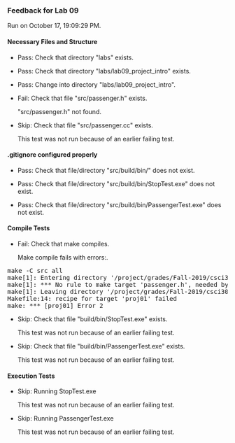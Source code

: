 ### Feedback for Lab 09

Run on October 17, 19:09:29 PM.


#### Necessary Files and Structure

+ Pass: Check that directory "labs" exists.

+ Pass: Check that directory "labs/lab09_project_intro" exists.

+ Pass: Change into directory "labs/lab09_project_intro".

+ Fail: Check that file "src/passenger.h" exists.

     "src/passenger.h" not found.

+ Skip: Check that file "src/passenger.cc" exists.

  This test was not run because of an earlier failing test.


#### .gitignore configured properly

+ Pass: Check that file/directory "src/build/bin/" does not exist.

+ Pass: Check that file/directory "src/build/bin/StopTest.exe" does not exist.

+ Pass: Check that file/directory "src/build/bin/PassengerTest.exe" does not exist.


#### Compile Tests

+ Fail: Check that make compiles.

    Make compile fails with errors:.
<pre>make -C src all
make[1]: Entering directory '/project/grades/Fall-2019/csci3081/student-repos/Lab_09_Feedback/repo-mamox017/labs/lab09_project_intro/src'
make[1]: *** No rule to make target 'passenger.h', needed by 'passenger.o'.  Stop.
make[1]: Leaving directory '/project/grades/Fall-2019/csci3081/student-repos/Lab_09_Feedback/repo-mamox017/labs/lab09_project_intro/src'
Makefile:14: recipe for target 'proj01' failed
make: *** [proj01] Error 2
</pre>



+ Skip: Check that file "build/bin/StopTest.exe" exists.

  This test was not run because of an earlier failing test.

+ Skip: Check that file "build/bin/PassengerTest.exe" exists.

  This test was not run because of an earlier failing test.


#### Execution Tests

+ Skip: Running StopTest.exe

  This test was not run because of an earlier failing test.

+ Skip: Running PassengerTest.exe

  This test was not run because of an earlier failing test.

